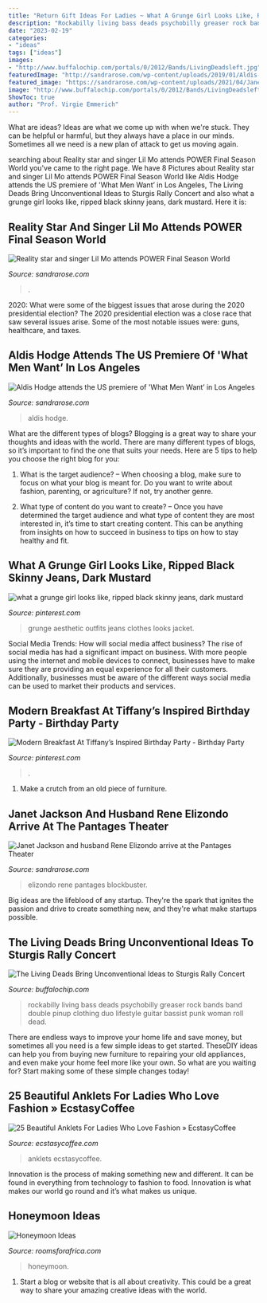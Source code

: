 ```yaml
---
title: "Return Gift Ideas For Ladies ~ What A Grunge Girl Looks Like, Ripped Black Skinny Jeans, Dark Mustard"
description: "Rockabilly living bass deads psychobilly greaser rock bands band double pinup clothing duo lifestyle guitar bassist punk woman roll dead"
date: "2023-02-19"
categories:
- "ideas"
tags: ["ideas"]
images:
- "http://www.buffalochip.com/portals/0/2012/Bands/LivingDeadsleft.jpg"
featuredImage: "http://sandrarose.com/wp-content/uploads/2019/01/Aldis-Hodge-wenn35935327.jpg"
featured_image: "https://sandrarose.com/wp-content/uploads/2021/04/Janet-Jackson-and-boyfriend-Rene-Elizondo-GettyImages-529442574.jpg"
image: "http://www.buffalochip.com/portals/0/2012/Bands/LivingDeadsleft.jpg"
ShowToc: true
author: "Prof. Virgie Emmerich"
---
```



What are ideas?
Ideas are what we come up with when we're stuck. They can be helpful or harmful, but they always have a place in our minds. Sometimes all we need is a new plan of attack to get us moving again.

	

		
searching about Reality star and singer Lil Mo attends POWER Final Season World you've came to the right page. We have 8 Pictures about Reality star and singer Lil Mo attends POWER Final Season World like Aldis Hodge attends the US premiere of &#039;What Men Want’ in Los Angeles, The Living Deads Bring Unconventional Ideas to Sturgis Rally Concert and also what a grunge girl looks like, ripped black skinny jeans, dark mustard. Here it is:
		
    
## Reality Star And Singer Lil Mo Attends POWER Final Season World

<img loading=lazy src="http://sandrarose.com/wp-content/uploads/2019/08/Lil-Mo-wenn36865572.jpg" onerror="this.onerror=null;this.src='https://tse2.mm.bing.net/th?id=OIP.IlFlkvNDubOIjVv-S7aRjQHaK3&amp;pid=15.1';" alt="Reality star and singer Lil Mo attends POWER Final Season World">

_Source: sandrarose.com_

>. 

	

2020: What were some of the biggest issues that arose during the 2020 presidential election?
The 2020 presidential election was a close race that saw several issues arise. Some of the most notable issues were: guns, healthcare, and taxes.

    
## Aldis Hodge Attends The US Premiere Of &#039;What Men Want’ In Los Angeles

<img loading=lazy src="http://sandrarose.com/wp-content/uploads/2019/01/Aldis-Hodge-wenn35935327.jpg" onerror="this.onerror=null;this.src='https://tse2.mm.bing.net/th?id=OIP.2UlRNBTWfL-Xz-v6kiB4zwHaLH&amp;pid=15.1';" alt="Aldis Hodge attends the US premiere of &#039;What Men Want’ in Los Angeles">

_Source: sandrarose.com_

>aldis hodge. 

	

What are the different types of blogs?
Blogging is a great way to share your thoughts and ideas with the world. There are many different types of blogs, so it’s important to find the one that suits your needs. Here are 5 tips to help you choose the right blog for you: 
1. What is the target audience? – When choosing a blog, make sure to focus on what your blog is meant for. Do you want to write about fashion, parenting, or agriculture? If not, try another genre. 

2. What type of content do you want to create? – Once you have determined the target audience and what type of content they are most interested in, it’s time to start creating content. This can be anything from insights on how to succeed in business to tips on how to stay healthy and fit. 


    
## What A Grunge Girl Looks Like, Ripped Black Skinny Jeans, Dark Mustard

<img loading=lazy src="https://i.pinimg.com/736x/1f/f8/1a/1ff81a15b371756eaaed8ac3764d8b92.jpg" onerror="this.onerror=null;this.src='https://tse1.mm.bing.net/th?id=OIP.sfO3euuWWlG0UwYcpGa1qQHaJ4&amp;pid=15.1';" alt="what a grunge girl looks like, ripped black skinny jeans, dark mustard">

_Source: pinterest.com_

>grunge aesthetic outfits jeans clothes looks jacket. 

	

Social Media Trends: How will social media affect business?
The rise of social media has had a significant impact on business. With more people using the internet and mobile devices to connect, businesses have to make sure they are providing an equal experience for all their customers. Additionally, businesses must be aware of the different ways social media can be used to market their products and services.

    
## Modern Breakfast At Tiffany’s Inspired Birthday Party - Birthday Party

<img loading=lazy src="https://i.pinimg.com/736x/27/92/16/279216cadb3b22685c5c659579bfdcd8.jpg" onerror="this.onerror=null;this.src='https://tse1.mm.bing.net/th?id=OIP.2WF-Opo7G9ij0wdpju5F1QHaLH&amp;pid=15.1';" alt="Modern Breakfast At Tiffany’s Inspired Birthday Party - Birthday Party">

_Source: pinterest.com_

>. 

	

1. Make a crutch from an old piece of furniture.

    
## Janet Jackson And Husband Rene Elizondo Arrive At The Pantages Theater

<img loading=lazy src="https://sandrarose.com/wp-content/uploads/2021/04/Janet-Jackson-and-boyfriend-Rene-Elizondo-GettyImages-529442574.jpg" onerror="this.onerror=null;this.src='https://tse1.mm.bing.net/th?id=OIP.RJ85AZtJYBZ_eltOxswdrQHaLl&amp;pid=15.1';" alt="Janet Jackson and husband Rene Elizondo arrive at the Pantages Theater">

_Source: sandrarose.com_

>elizondo rene pantages blockbuster. 

	

Big ideas are the lifeblood of any startup. They're the spark that ignites the passion and drive to create something new, and they're what make startups possible.

    
## The Living Deads Bring Unconventional Ideas To Sturgis Rally Concert

<img loading=lazy src="http://www.buffalochip.com/portals/0/2012/Bands/LivingDeadsleft.jpg" onerror="this.onerror=null;this.src='https://tse3.mm.bing.net/th?id=OIP.ecGDWdqpK2Wbw7R05M8J7AHaL2&amp;pid=15.1';" alt="The Living Deads Bring Unconventional Ideas to Sturgis Rally Concert">

_Source: buffalochip.com_

>rockabilly living bass deads psychobilly greaser rock bands band double pinup clothing duo lifestyle guitar bassist punk woman roll dead. 

	

There are endless ways to improve your home life and save money, but sometimes all you need is a few simple ideas to get started. TheseDIY ideas can help you from buying new furniture to repairing your old appliances, and even make your home feel more like your own. So what are you waiting for? Start making some of these simple changes today!

    
## 25 Beautiful Anklets For Ladies Who Love Fashion » EcstasyCoffee

<img loading=lazy src="https://i0.wp.com/www.ecstasycoffee.com/wp-content/uploads/2016/09/Feminine-delicate-ankle-bracelet.jpg" onerror="this.onerror=null;this.src='https://tse1.mm.bing.net/th?id=OIP.Y_yyEVut5kHkdPUeW1iATwHaLH&amp;pid=15.1';" alt="25 Beautiful Anklets For Ladies Who Love Fashion » EcstasyCoffee">

_Source: ecstasycoffee.com_

>anklets ecstasycoffee. 

	

Innovation is the process of making something new and different. It can be found in everything from technology to fashion to food. Innovation is what makes our world go round and it’s what makes us unique.

    
## Honeymoon Ideas

<img loading=lazy src="https://www.roomsforafrica.com/images/teniquatreetops.jpg" onerror="this.onerror=null;this.src='https://tse3.mm.bing.net/th?id=OIP.y0OVeJ3DMd4YDTx8dmQgrAHaFj&amp;pid=15.1';" alt="Honeymoon Ideas">

_Source: roomsforafrica.com_

>honeymoon. 

	

1. Start a blog or website that is all about creativity. This could be a great way to share your amazing creative ideas with the world.

